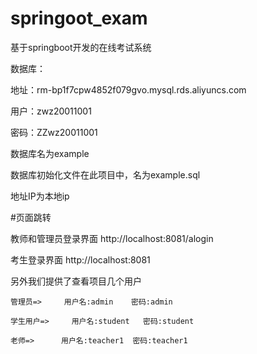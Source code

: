 # springoot_exam
基于springboot开发的在线考试系统

数据库：

地址：rm-bp1f7cpw4852f079gvo.mysql.rds.aliyuncs.com

用户：zwz20011001

密码：ZZwz20011001

数据库名为example

数据库初始化文件在此项目中，名为example.sql


地址IP为本地ip

#页面跳转

教师和管理员登录界面
http://localhost:8081/alogin

考生登录界面
http://localhost:8081


另外我们提供了查看项目几个用户
	
	管理员=>     用户名:admin    密码:admin
	
	学生用户=>     用户名:student   密码:student
	
	老师=>      用户名:teacher1  密码:teacher1
